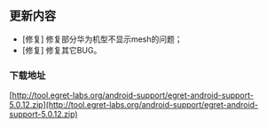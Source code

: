 ## 更新内容

* [修复] 修复部分华为机型不显示mesh的问题；
* [修复] 修复其它BUG。

### 下载地址

[http://tool.egret-labs.org/android-support/egret-android-support-5.0.12.zip](http://tool.egret-labs.org/android-support/egret-android-support-5.0.12.zip)